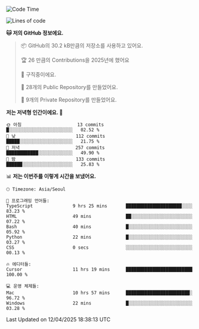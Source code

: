   <!--START_SECTION:waka-->
![Code Time](http://img.shields.io/badge/Code%20Time-1%2C049%20hrs%2052%20mins-blue)

![Lines of code](https://img.shields.io/badge/%EC%A0%80%EB%8A%94%20%EC%97%AC%ED%83%9C%EA%B9%8C%EC%A7%80%20-813.0%20thousand%20%EC%A4%84%EC%9D%98%20%EC%BD%94%EB%93%9C%EB%A5%BC%20%EC%9E%91%EC%84%B1%ED%96%88%EC%96%B4%EC%9A%94.-blue)

**🐱 저의 GitHub 정보에요.** 

> 📦 GitHub의 30.2 kB만큼의 저장소를 사용하고 있어요. 
 > 
> 🏆 26 만큼의 Contributions을 2025년에 했어요
 > 
> 💼 구직중이에요.
 > 
> 📜 28개의 Public Repository를 만들었어요. 
 > 
> 🔑 9개의 Private Repository를 만들었어요. 
 > 
**저는 저녁형 인간이에요. 🦉** 

```text
🌞 아침                     13 commits          █░░░░░░░░░░░░░░░░░░░░░░░░   02.52 % 
🌆 낮　                     112 commits         █████░░░░░░░░░░░░░░░░░░░░   21.75 % 
🌃 저녁                     257 commits         ████████████░░░░░░░░░░░░░   49.90 % 
🌙 밤　                     133 commits         ██████░░░░░░░░░░░░░░░░░░░   25.83 % 
```


📊 **저는 이번주를 이렇게 시간을 보냈어요.** 

```text
🕑︎ Timezone: Asia/Seoul

💬 프로그래밍 언어들: 
TypeScript               9 hrs 25 mins       █████████████████████░░░░   83.23 % 
HTML                     49 mins             ██░░░░░░░░░░░░░░░░░░░░░░░   07.22 % 
Bash                     40 mins             █░░░░░░░░░░░░░░░░░░░░░░░░   05.92 % 
Python                   22 mins             █░░░░░░░░░░░░░░░░░░░░░░░░   03.27 % 
CSS                      0 secs              ░░░░░░░░░░░░░░░░░░░░░░░░░   00.13 % 

🔥 에디터들: 
Cursor                   11 hrs 19 mins      █████████████████████████   100.00 % 

💻 운영 체제들: 
Mac                      10 hrs 57 mins      ████████████████████████░   96.72 % 
Windows                  22 mins             █░░░░░░░░░░░░░░░░░░░░░░░░   03.28 % 
```


 Last Updated on 12/04/2025 18:38:13 UTC
<!--END_SECTION:waka-->
